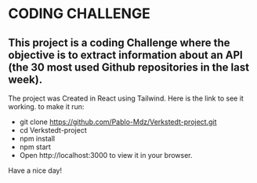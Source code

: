 # CODING CHALLENGE

## This project is a coding Challenge where the objective is to extract information about an API (the 30 most used Github repositories in the last week).

The project was Created in React using Tailwind. Here is the link to see it working.
to make it run:

-   git clone https://github.com/Pablo-Mdz/Verkstedt-project.git
-   cd Verkstedt-project
-   npm install
-   npm start
-   Open http://localhost:3000 to view it in your browser.

Have a nice day!
